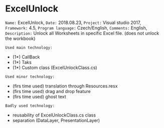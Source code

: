 # ExcelUnlock

`Name:` ExcelUnlock, `Date:` 2018.08.23, `Project:` Visual studio 2017, `Framework:` 4.5, `Program language:` Czech/English, `Comments:` English, `Description:` Unlock all Worksheets in specific Excel file. (does not unlock the workbook)

`Used main technology:`
- (1*) CallBack
- (1*) Taks
- (1*) Custom class (ExcelUnlockClass.cs)

`Used minor technology:`
- (firs time used) translation through Resources.resx
- (firs time used) drag and drop feature
- (firs time used) ghost text

`Badly used technology:`
- reusability of ExcelUnlockClass.cs class
- separation (DataLayer, PresentationLayer)
